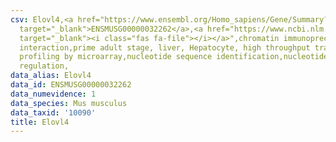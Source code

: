 ```yaml
---
csv: Elovl4,<a href="https://www.ensembl.org/Homo_sapiens/Gene/Summary?db=core;g=ENSMUSG00000032262"
  target="_blank">ENSMUSG00000032262</a>,<a href="https://www.ncbi.nlm.nih.gov/pubmed/23834426"
  target="_blank"><i class="fas fa-file"></i></a>",chromatin immunoprecipitation assay,direct
  interaction,prime adult stage, liver, Hepatocyte, high throughput transcription
  profiling by microarray,nucleotide sequence identification,nucleotide sequence identification,transcriptional
  regulation,
data_alias: Elovl4
data_id: ENSMUSG00000032262
data_numevidence: 1
data_species: Mus musculus
data_taxid: '10090'
title: Elovl4
---
```

